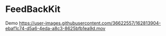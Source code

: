 # FeedBackKit
Demo
https://user-images.githubusercontent.com/36622557/162813904-ebaf1c74-d5a6-4eda-a8c3-8625bfb1ea9d.mov

